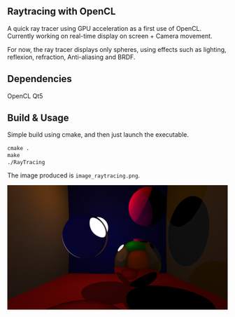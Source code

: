 ## Raytracing with OpenCL
A quick ray tracer using GPU acceleration as a first use of OpenCL.
Currently working on real-time display on screen + Camera movement.

For now, the ray tracer displays only spheres, using effects such as lighting, reflexion, refraction, Anti-aliasing and BRDF.

## Dependencies
OpenCL
Qt5

## Build & Usage
Simple build using cmake, and then just launch the executable.
```
cmake .
make
./RayTracing
```
The image produced is ```image_raytracing.png```.

![first](image_raytracing.png)


